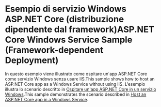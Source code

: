 # <a name="aspnet-core-windows-service-sample-framework-dependent-deployment"></a><span data-ttu-id="8f371-101">Esempio di servizio Windows ASP.NET Core (distribuzione dipendente dal framework)</span><span class="sxs-lookup"><span data-stu-id="8f371-101">ASP.NET Core Windows Service Sample (Framework-dependent Deployment)</span></span>

<span data-ttu-id="8f371-102">In questo esempio viene illustrato come ospitare un'app ASP.NET Core come servizio Windows senza usare IIS.</span><span class="sxs-lookup"><span data-stu-id="8f371-102">This sample shows how to host an ASP.NET Core app as a Windows Service without using IIS.</span></span> <span data-ttu-id="8f371-103">L'esempio illustra lo scenario descritto in [Ospitare un'app ASP.NET Core in un servizio Windows](https://docs.microsoft.com/aspnet/core/host-and-deploy/windows-service).</span><span class="sxs-lookup"><span data-stu-id="8f371-103">This sample demonstrates the scenario described in [Host an ASP.NET Core app in a Windows Service](https://docs.microsoft.com/aspnet/core/host-and-deploy/windows-service).</span></span>
